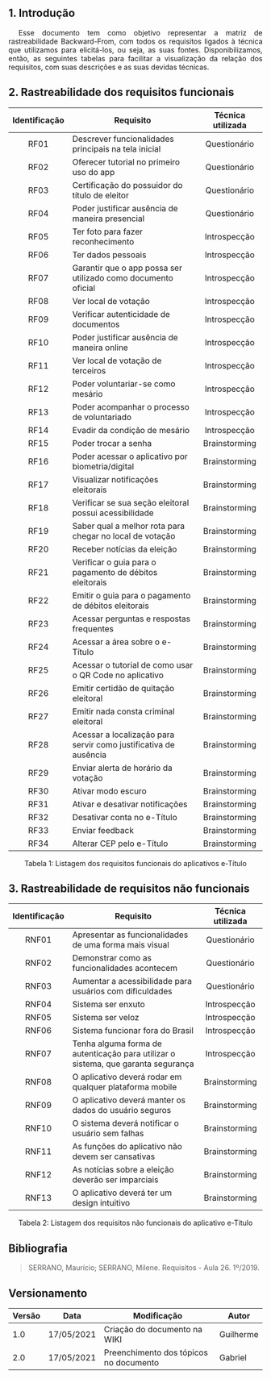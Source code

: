 ## 1. Introdução

<p style="text-indent: 20px; text-align: justify">
Esse documento tem como objetivo representar a matriz de rastreabilidade Backward-From, com todos os requisitos ligados à técnica que utilizamos para elicitá-los, ou seja, as suas fontes. Disponibilizamos, então, as seguintes tabelas para facilitar a visualização da relação dos requisitos, com suas descrições e as suas devidas técnicas.
</p>

## 2. Rastreabilidade dos requisitos funcionais

<center>

| Identificação | Requisito | Técnica utilizada |
| :--: |--|:--:|
| RF01 | Descrever funcionalidades principais na tela inicial | Questionário |
| RF02 | Oferecer tutorial no primeiro uso do app | Questionário |
| RF03 | Certificação do possuidor do título de eleitor | Questionário |
| RF04 | Poder justificar ausência de maneira presencial | Questionário |
| RF05 | Ter foto para fazer reconhecimento | Introspecção |
| RF06 | Ter dados pessoais | Introspecção |
| RF07 | Garantir que o app possa ser utilizado como documento oficial | Introspecção |
| RF08 | Ver local de votação | Introspecção |
| RF09 | Verificar autenticidade de documentos | Introspecção |
| RF10 | Poder justificar ausência de maneira online | Introspecção |
| RF11 | Ver local de votação de terceiros | Introspecção |
| RF12 | Poder voluntariar-se como mesário | Introspecção |
| RF13 | Poder acompanhar o processo de voluntariado | Introspecção |
| RF14 | Evadir da condição de mesário | Introspecção |
| RF15 | Poder trocar a senha | Brainstorming |
| RF16 | Poder acessar o aplicativo por biometria/digital | Brainstorming |
| RF17 | Visualizar notificações eleitorais | Brainstorming |
| RF18 | Verificar se sua seção eleitoral possui acessibilidade | Brainstorming |
| RF19 | Saber qual a melhor rota para chegar no local de votação | Brainstorming |
| RF20 | Receber notícias da eleição | Brainstorming |
| RF21 | Verificar o guia para o pagamento de débitos eleitorais | Brainstorming |
| RF22 | Emitir o guia para o pagamento de débitos eleitorais | Brainstorming |
| RF23 | Acessar perguntas e respostas frequentes | Brainstorming |
| RF24 | Acessar a área sobre o e-Título | Brainstorming |
| RF25 | Acessar o tutorial de como usar o QR Code no aplicativo | Brainstorming |
| RF26 | Emitir certidão de quitação eleitoral | Brainstorming |
| RF27 | Emitir nada consta criminal eleitoral | Brainstorming |
| RF28 | Acessar a localização para servir como justificativa de ausência | Brainstorming |
| RF29 | Enviar alerta de horário da votação | Brainstorming |
| RF30 | Ativar modo escuro | Brainstorming |
| RF31 | Ativar e desativar notificações | Brainstorming |
| RF32 | Desativar conta no e-Título | Brainstorming |
| RF33 | Enviar feedback | Brainstorming |
| RF34 | Alterar CEP pelo e-Título | Brainstorming |

<figcaption>Tabela 1: Listagem dos requisitos funcionais do aplicativos e-Título</figcaption>

</center>

## 3. Rastreabilidade de requisitos não funcionais

<center>

| Identificação | Requisito | Técnica utilizada |
| :--: |--|:--:|
| RNF01 | Apresentar as funcionalidades de uma forma mais visual | Questionário |
| RNF02 | Demonstrar como as funcionalidades acontecem | Questionário |
| RNF03 | Aumentar a acessibilidade para usuários com dificuldades | Questionário |
| RNF04 | Sistema ser enxuto | Introspecção |
| RNF05 | Sistema ser veloz | Introspecção |
| RNF06 | Sistema funcionar fora do Brasil | Introspecção |
| RNF07 | Tenha alguma forma de autenticação para utilizar o sistema, que garanta segurança | Introspecção |
| RNF08 | O aplicativo deverá rodar em qualquer plataforma mobile | Brainstorming |
| RNF09 | O aplicativo deverá manter os dados do usuário seguros | Brainstorming |
| RNF10 | O sistema deverá notificar o usuário sem falhas | Brainstorming |
| RNF11 | As funções do aplicativo não devem ser cansativas | Brainstorming |
| RNF12 | As notícias sobre a eleição deverão ser imparciais | Brainstorming |
| RNF13 | O aplicativo deverá ter um design intuitivo | Brainstorming |

<figcaption>Tabela 2: Listagem dos requisitos não funcionais do aplicativo e-Título</figcaption>

</center>

## Bibliografia

> SERRANO, Maurício; SERRANO, Milene. Requisitos - Aula 26. 1º/2019.


## Versionamento
| Versão | Data | Modificação | Autor |
|--|--|--|--|
| 1.0 | 17/05/2021 | Criação do documento na WIKI | Guilherme |
| 2.0 | 17/05/2021 | Preenchimento dos tópicos no documento | Gabriel |

